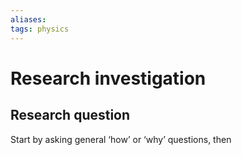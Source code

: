 ```yaml
---
aliases: 
tags: physics
---
```

# Research investigation
## Research question

Start by asking general ‘how’ or ‘why’ questions, then

